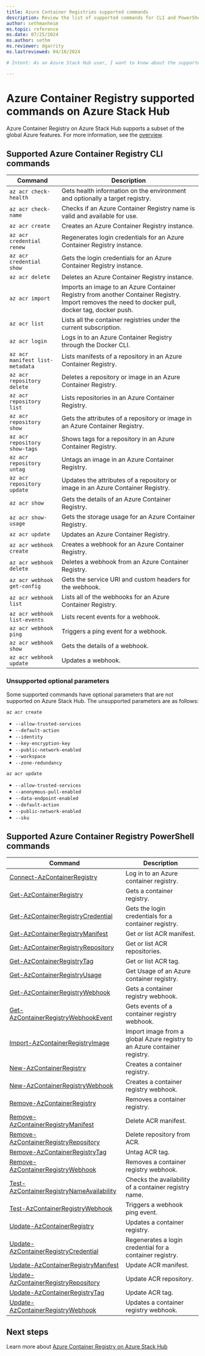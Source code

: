 ```yaml
---
title: Azure Container Registries supported commands 
description: Review the list of supported commands for CLI and PowerShell for Azure Container Registries on Azure Stack Hub.
author: sethmanheim
ms.topic: reference
ms.date: 07/25/2024
ms.author: sethm
ms.reviewer: dgarrity
ms.lastreviewed: 04/10/2024

# Intent: As an Azure Stack Hub user, I want to know about the supported commands for Azure Container Registries on Azure Stack Hub so that I can manage my container images and artifacts.

---
```


# Azure Container Registry supported commands on Azure Stack Hub

Azure Container Registry on Azure Stack Hub supports a subset of the global Azure features. For more information, see the [overview](container-registry-overview.md).

## Supported Azure Container Registry CLI commands

| Command | Description |
|---|---|
| `az acr check-health` | Gets health information on the environment and optionally a target registry. |
| `az acr check-name` | Checks if an Azure Container Registry name is valid and available for use. |
| `az acr create` | Creates an Azure Container Registry instance. |
| `az acr credential renew` | Regenerates login credentials for an Azure Container Registry instance. |
| `az acr credential show` | Gets the login credentials for an Azure Container Registry instance. |
| `az acr delete` | Deletes an Azure Container Registry instance. |
| `az acr import` | Imports an image to an Azure Container Registry from another Container Registry. Import removes the need to docker pull, docker tag, docker push. |
| `az acr list` | Lists all the container registries under the current subscription. |
| `az acr login` | Logs in to an Azure Container Registry through the Docker CLI. |
| `az acr manifest list-metadata` | Lists manifests of a repository in an Azure Container Registry. |
| `az acr repository delete` | Deletes a repository or image in an Azure Container Registry. |
| `az acr repository list` | Lists repositories in an Azure Container Registry. |
| `az acr repository show` | Gets the attributes of a repository or image in an Azure Container Registry. |
| `az acr repository show-tags` | Shows tags for a repository in an Azure Container Registry. |
| `az acr repository untag` | Untags an image in an Azure Container Registry. |
| `az acr repository update` | Updates the attributes of a repository or image in an Azure Container Registry. |
| `az acr show` | Gets the details of an Azure Container Registry. |
| `az acr show-usage` | Gets the storage usage for an Azure Container Registry. |
| `az acr update` | Updates an Azure Container Registry. |
| `az acr webhook create` | Creates a webhook for an Azure Container Registry. |
| `az acr webhook delete` | Deletes a webhook from an Azure Container Registry. |
| `az acr webhook get-config` | Gets the service URI and custom headers for the webhook. |
| `az acr webhook list` | Lists all of the webhooks for an Azure Container Registry. |
| `az acr webhook list-events` | Lists recent events for a webhook. |
| `az acr webhook ping` | Triggers a ping event for a webhook. |
| `az acr webhook show` | Gets the details of a webhook. |
| `az acr webhook update` | Updates a webhook. |

### Unsupported optional parameters

Some supported commands have optional parameters that are not supported on Azure Stack Hub. The unsupported parameters are as follows:

`az acr create`
- `--allow-trusted-services`  
- `--default-action`  
- `--identity`  
- `--key-encryption-key`  
- `--public-network-enabled`  
- `--workspace`  
- `--zone-redundancy`  

`az acr update`
- `--allow-trusted-services`
- `--anonymous-pull-enabled`
- `--data-endpoint-enabled`
- `--default-action`
- `--public-network-enabled`
- `--sku`

## Supported Azure Container Registry PowerShell commands

| Command | Description |
|---|---|
| [Connect-AzContainerRegistry](/powershell/module/az.containerregistry/connect-azcontainerregistry)                           | Log in to an Azure container registry.                                     |
| [Get-AzContainerRegistry](/powershell/module/az.containerregistry/get-azcontainerregistry)                                   | Gets a container registry.                                                |
| [Get-AzContainerRegistryCredential](/powershell/module/az.containerregistry/get-azcontainerregistrycredential)               | Gets the login credentials for a container registry.                      |
| [Get-AzContainerRegistryManifest](/powershell/module/az.containerregistry/get-azcontainerregistrymanifest)                   | Get or list ACR manifest.                                                 |
| [Get-AzContainerRegistryRepository](/powershell/module/az.containerregistry/get-azcontainerregistryrepository)               | Get or list ACR repositories.                                             |
| [Get-AzContainerRegistryTag](/powershell/module/az.containerregistry/get-azcontainerregistrytag)                             | Get or list ACR tag.                                                      |
| [Get-AzContainerRegistryUsage](/powershell/module/az.containerregistry/get-azcontainerregistryusage)                         | Get Usage of an Azure container registry.                                 |
| [Get-AzContainerRegistryWebhook](/powershell/module/az.containerregistry/get-azcontainerregistrywebhook)                     | Gets a container registry webhook.                                        |
| [Get-AzContainerRegistryWebhookEvent](/powershell/module/az.containerregistry/get-azcontainerregistrywebhookevent)           | Gets events of a container registry webhook.                              |
| [Import-AzContainerRegistryImage](/powershell/module/az.containerregistry/import-azcontainerregistryimage)                   | Import image from a global Azure registry to an Azure container registry. |
| [New-AzContainerRegistry](/powershell/module/az.containerregistry/new-azcontainerregistry)                                   | Creates a container registry.                                             |
| [New-AzContainerRegistryWebhook](/powershell/module/az.containerregistry/new-azcontainerregistrywebhook)                     | Creates a container registry webhook.                                     |
| [Remove-AzContainerRegistry](/powershell/module/az.containerregistry/remove-azcontainerregistry)                             | Removes a container registry.                                             |
| [Remove-AzContainerRegistryManifest](/powershell/module/az.containerregistry/remove-azcontainerregistrymanifest)             | Delete ACR manifest.                                                      |
| [Remove-AzContainerRegistryRepository](/powershell/module/az.containerregistry/remove-azcontainerregistryrepository)         | Delete repository from ACR.                                               |
| [Remove-AzContainerRegistryTag](/powershell/module/az.containerregistry/remove-azcontainerregistrytag)                       | Untag ACR tag.                                                            |
| [Remove-AzContainerRegistryWebhook](/powershell/module/az.containerregistry/remove-azcontainerregistrywebhook)               | Removes a container registry webhook.                                     |
| [Test-AzContainerRegistryNameAvailability](/powershell/module/az.containerregistry/test-azcontainerregistrynameavailability) | Checks the availability of a container registry name.                     |
| [Test-AzContainerRegistryWebhook](/powershell/module/az.containerregistry/test-azcontainerregistrywebhook)                   | Triggers a webhook ping event.                                            |
| [Update-AzContainerRegistry](/powershell/module/az.containerregistry/update-azcontainerregistry)                             | Updates a container registry.                                             |
| [Update-AzContainerRegistryCredential](/powershell/module/az.containerregistry/update-azcontainerregistrycredential)         | Regenerates a login credential for a container registry.                  |
| [Update-AzContainerRegistryManifest](/powershell/module/az.containerregistry/update-azcontainerregistrymanifest)             | Update ACR manifest.                                                      |
| [Update-AzContainerRegistryRepository](/powershell/module/az.containerregistry/update-azcontainerregistryrepository)         | Update ACR repository.                                                    |
| [Update-AzContainerRegistryTag](/powershell/module/az.containerregistry/update-azcontainerregistrytag)                       | Update ACR tag.                                                           |
| [Update-AzContainerRegistryWebhook](/powershell/module/az.containerregistry/update-azcontainerregistrywebhook)               | Updates a container registry webhook.                                     |

## Next steps

Learn more about [Azure Container Registry on Azure Stack Hub](container-registry-overview.md)
